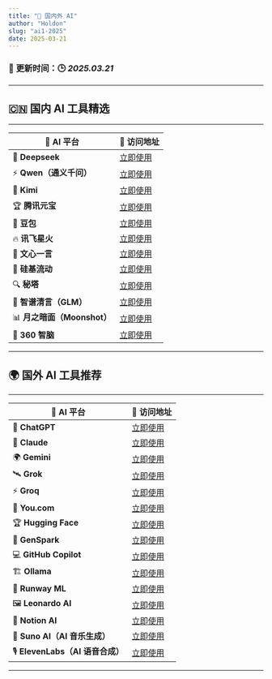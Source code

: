 ```yaml
---
title: "🤖 国内外 AI"
author: "Holdon"
slug: "ai1-2025"
date: 2025-03-21
---
```

### 🔄 **更新时间**：🕒 *2025.03.21*
---
## 🇨🇳 **国内 AI 工具精选**  
---  

| 🔹 **AI 平台** | 🔗 **访问地址** |  
|----------------|----------------|  
| 🎯 **Deepseek** | [立即使用](https://deepseek.com/) |  
| ⚡ **Qwen（通义千问）** | [立即使用](https://qwen.aliyun.com/) |  
| 🌟 **Kimi** | [立即使用](https://kimi.moonshot.cn/) |  
| 🏆 **腾讯元宝** | [立即使用](https://yb.qq.com/) |  
| 🚀 **豆包** | [立即使用](https://www.doubao.com/) |  
| 🔥 **讯飞星火** | [立即使用](https://xinghuo.xfyun.cn/) |  
| 📖 **文心一言** | [立即使用](https://yiyan.baidu.com/) |  
| 🏅 **硅基流动** | [立即使用](https://www.guijiliu.com/) |  
| 🔍 **秘塔** | [立即使用](https://metaso.cn/) |  
| 🎨 **智谱清言（GLM）** | [立即使用](https://chatglm.cn/) |  
| 📊 **月之暗面（Moonshot）** | [立即使用](https://moonshot.cn/) |  
| 🧠 **360 智脑** | [立即使用](https://ai.360.cn/) |  

---  
## 🌍 **国外 AI 工具推荐**  
---  

| 🔹 **AI 平台** | 🔗 **访问地址** |  
|----------------|----------------|  
| 🤖 **ChatGPT** | [立即使用](https://openai.com/chatgpt) |  
| 🎯 **Claude** | [立即使用](https://claude.ai/) |  
| 🌍 **Gemini** | [立即使用](https://gemini.google.com/) |  
| 🛰️ **Grok** | [立即使用](https://x.ai/) |  
| ⚡ **Groq** | [立即使用](https://groq.com/) |  
| 🔎 **You.com** | [立即使用](https://you.com/) |  
| 🏆 **Hugging Face** | [立即使用](https://huggingface.co/) |  
| 🚀 **GenSpark** | [立即使用](https://genspark.ai/) |  
| 💻 **GitHub Copilot** | [立即使用](https://github.com/features/copilot) |  
| 🏗️ **Ollama** | [立即使用](https://ollama.com/) |  
| 🎨 **Runway ML** | [立即使用](https://runwayml.com/) |  
| 🖼️ **Leonardo AI** | [立即使用](https://leonardo.ai/) |  
| 📝 **Notion AI** | [立即使用](https://www.notion.so/product/ai) |  
| 🎵 **Suno AI（AI 音乐生成）** | [立即使用](https://suno.com/) |  
| 🎙️ **ElevenLabs（AI 语音合成）** | [立即使用](https://elevenlabs.io/) |  

---  


